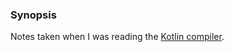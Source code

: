 ### Synopsis

Notes taken when I was reading the [Kotlin
compiler](https://github.com/JetBrains/kotlin/tree/master/compiler).

